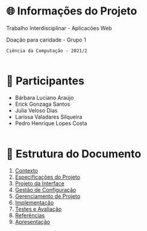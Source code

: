 # 🌐 Informações do Projeto

Trabalho Interdisciplinar - Aplicacões Web

Doação para caridade - Grupo 1

`Ciência da Computação - 2021/2`
<br></br>

# 👥 Participantes

- Bárbara Luciano Araújo
- Erick Gonzaga Santos
- Julia Veloso Dias
- Larissa Valadares Silqueira
- Pedro Henrique Lopes Costa
<br></br>

# 🧬 Estrutura do Documento

1. [Contexto](1-Contexto.md)
2. [Especificações do Projeto](2-Especificação.md)
3. [Projeto da Interface](3-Interface.md)
4. [Gestão de Configuração](4-Gestão-Configuração.md)
5. [Gerenciamento de Projeto](5-Gerenciamento-Projeto.md)
6. [Implementação](6-Implementação.md)
7. [Testes e Avaliação](7-Testes.md)
8. [Referências](8-Referências.md)
9. [Apresentação](9-Apresentação.md)